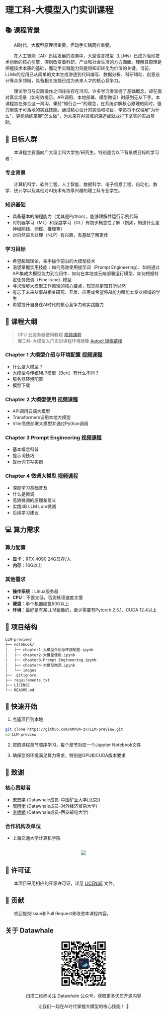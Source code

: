 # 理工科-大模型入门实训课程

## 📚 课程背景

&emsp;&emsp;AI时代，大模型原理很重要，但动手实践同样重要。

&emsp;&emsp;在人工智能（AI）迅猛发展的浪潮中，大型语言模型（LLMs）已成为驱动技术创新的核心引擎，深刻改变着科研、产业和社会生活的方方面面。理解其原理是把握技术本质的基础，而动手实践能力则是将知识转化为价值的关键。当前，LLMs的应用已从简单的文本生成渗透到代码编写、数据分析、科研辅助、创意设计等众多领域，具备相关技能已成为未来人才的核心竞争力。

&emsp;&emsp;理论学习与实践操作之间往往存在鸿沟。许多学习者掌握了基础概念，却在面对真实场景（如有效提示、API调用、本地部署、模型微调）时感到无从下手。本课程旨在弥合这一鸿沟，秉持"知行合一"的理念，在系统讲解核心原理的同时，强力聚焦于可落地的实践技能。通过精心设计的实验和项目，学员将不仅理解"为什么"，更能熟练掌握"怎么做"，为未来在AI领域的深造或就业打下坚实的实战基础。

## 🎯 目标人群

&emsp;&emsp;本课程主要面向广大理工科大学生/研究生，特别适合以下背景或目标的学习者：

### 专业背景

&emsp;&emsp;计算机科学、软件工程、人工智能、数据科学、电子信息工程、自动化、数学、统计学以及其他对AI技术有浓厚兴趣的理工科专业学生。

### 知识基础

- 具备基本的编程能力（尤其是Python），能够理解并运行示例代码
- 对机器学习（ML）和深度学习（DL）有初步概念性了解（例如，知道什么是神经网络、训练、推理等）
- 对自然语言处理（NLP）有兴趣，有基础了解更佳

### 学习目标

- 希望超越理论，亲手操作前沿的大模型技术
- 渴望掌握实用技能：如何高效使用提示词（Prompt Engineering）、如何通过API集成大模型能力到应用中、如何在本地或云端部署运行模型、如何根据特定任务微调（Fine-tune）模型
- 寻求理解大模型工作原理的核心要点，知其然更知其所以然
- 有志于未来从事AI相关研究、开发、应用或希望将AI能力赋能本专业领域的学生
- 希望提升自身在AI时代的核心竞争力和实践能力

## 📖 课程大纲

> GPU 云服务器使用教程 [视频课程](https://meeting.tencent.com/crm/2ZegB9XGd4)  
> 理工科-大模型入门实训课程环境镜像 [Autodl 镜像链接](https://www.codewithgpu.com/i/datawhalechina/llm-preview/llm-preview)

### Chapter 1 大模型介绍与环境配置 [视频课程](https://meeting.tencent.com/crm/KDRyY7bo2a)
- 什么是大模型？
- 大模型与传统NLP模型（Bert）有什么不同？
- 服务器环境配置
- 模型下载

### Chapter 2 大模型使用 [视频课程](https://meeting.tencent.com/crm/N1G7XoaM9a)
- API调用云端大模型
- Transformers调用本地大模型
- Vllm高效部署大模型并通过Python调用

### Chapter 3 Prompt Engineering [视频课程](https://meeting.tencent.com/crm/N8vdeQo5cf)
- 基本概念科普
- 提示词技巧
- 提示词书写实例

### Chapter 4 微调大模型 [视频课程](https://meeting.tencent.com/cw/2qDRxvJA63)
- 深度学习基础普及
- 什么是微调
- 高效微调的原理和意义
- 实践4B LLM Lora微调
- 后续学习建议


## 💻 算力需求

### 算力配置

- **显卡**：RTX 4090 24G显存/人
- **内存**：16G以上

### 其他需求

- **操作系统**：Linux服务器
- **CPU**：不要太低，否则处理速度太慢
- **硬盘**：单个机器硬盘50G以上
- **环境**：最好是有某LLM镜像的，至少需要有Pytorch 2.5.1、CUDA 12.4以上

## 📁 项目结构

```
LLM-preview/
├── notebook/
│   ├── chapter1-大模型介绍与环境配置.ipynb
│   ├── chapter2-大模型使用.ipynb
│   ├── chapter3-Prompt Engineering.ipynb
│   ├── chapter4-大模型微调.ipynb
│   └── images
├── .gitignore
├── requirements.txt
├── LICENSE
└── README.md
```

## 🚀 快速开始

1. 克隆项目到本地
```bash
git clone https://github.com/KMnO4-zx/LLM-preview.git
cd LLM-preview
```

2. 按照课程章节顺序学习，每个章节对应一个Jupyter Notebook文件

3. 确保您的环境满足算力需求，特别是GPU和CUDA版本要求

## 🙏 致谢

### 核心贡献者
- [宋志学](https://github.com/KMnO4-zx) (Datawhale成员-中国矿业大学(北京))
- [邹雨衡](https://github.com/logan-zou) (Datawhale成员-对外经济贸易大学)
- [李娇娇](https://github.com/Aphasia0515) (Datawhale成员-西安邮电大学)

### 合作机构及单位

- 上海交通大学计算机学院

<div align=center style="margin-top: 30px;">
  <a href="https://github.com/KMnO4-zx/LLM-preview/graphs/contributors">
    <img src="https://contrib.rocks/image?repo=KMnO4-zx/LLM-preview" />
  </a>
</div>

## 📝 许可证

&emsp;&emsp;本项目采用相应的开源许可证，详见 [LICENSE](LICENSE) 文件。

## 🤝 贡献

&emsp;&emsp;欢迎提交Issue和Pull Request来改进本课程内容。

## 关于 Datawhale

<div align='center'>
    <img src="./images/datawhale.png" alt="Datawhale" width="30%">
    <p>扫描二维码关注 Datawhale 公众号，获取更多优质开源内容</p>
    <p>让我们一起在AI时代掌握大模型的核心技能！ 🎉</p>
</div>



